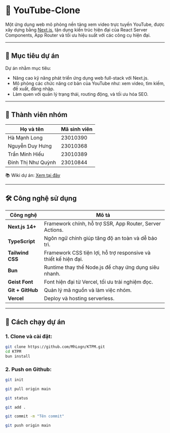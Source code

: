 #  🎥 YouTube-Clone

Một ứng dụng web mô phỏng nền tảng xem video trực tuyến YouTube, được xây dựng bằng [Next.js](https://nextjs.org), tận dụng kiến trúc hiện đại của React Server Components, App Router và tối ưu hiệu suất với các công cụ hiện đại.

---

## 📌 Mục tiêu dự án

Dự án nhằm mục tiêu:

- Nâng cao kỹ năng phát triển ứng dụng web full-stack với Next.js.
- Mô phỏng các chức năng cơ bản của YouTube như: xem video, tìm kiếm, đề xuất, đăng nhập.
- Làm quen với quản lý trạng thái, routing động, và tối ưu hóa SEO.

---

## 👥 Thành viên nhóm

| Họ và tên            | Mã sinh viên  |
|----------------------|---------------|
| Hà Mạnh Long         | 23010390      |
| Nguyễn Duy Hưng      | 23010368      |
| Trần Minh Hiếu       | 23010389      |
| Đinh Thị Như Quỳnh   | 23010844      |

📚 Wiki dự án: [Xem tại đây](https://github.com/MhLogn/KTPM/wiki)

---

## 🛠️ Công nghệ sử dụng

| Công nghệ           | Mô tả |
|---------------------|-------|
| **Next.js 14+**      | Framework chính, hỗ trợ SSR, App Router, Server Actions. |
| **TypeScript**       | Ngôn ngữ chính giúp tăng độ an toàn và dễ bảo trì. |
| **Tailwind CSS**     | Framework CSS tiện lợi, hỗ trợ responsive và thiết kế hiện đại. |
| **Bun**              | Runtime thay thế Node.js để chạy ứng dụng siêu nhanh. |
| **Geist Font**       | Font hiện đại từ Vercel, tối ưu trải nghiệm đọc. |
| **Git + GitHub**     | Quản lý mã nguồn và làm việc nhóm. |
| **Vercel**           | Deploy và hosting serverless. |

---

## 🚀 Cách chạy dự án

### 1. Clone và cài đặt:

```bash
git clone https://github.com/MhLogn/KTPM.git
cd KTPM
bun install
```

### 2. Push on Github:

```bash
git init 
```
```bash
git pull origin main
```
```bash
git status
```
```bash
git add .
```
```bash
git commit -m "Tên commit"
```
```bash
git push origin main
```
